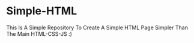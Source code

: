 # Simple-HTML
This Is A Simple Repository To Create A Simple HTML Page Simpler Than The Main HTML-CSS-JS :)
